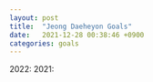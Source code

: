 ```yaml
---
layout: post
title:  "Jeong Daeheyon Goals"
date:   2021-12-28 00:38:46 +0900
categories: goals
---
```

2022:
2021: